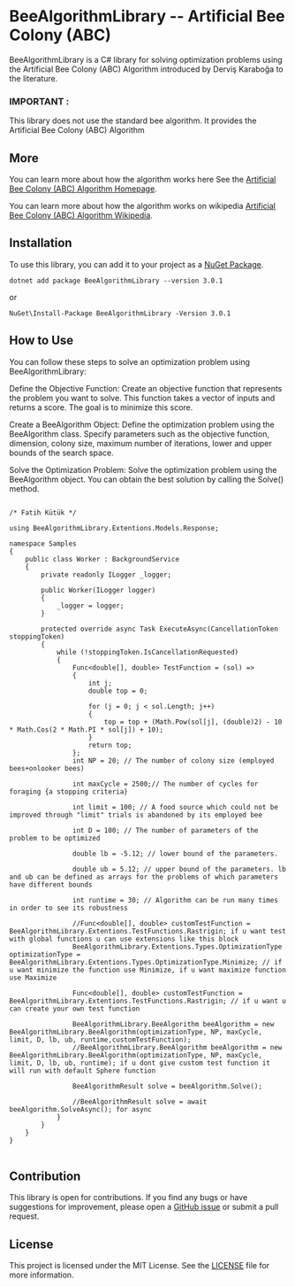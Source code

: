 

<h1>BeeAlgorithmLibrary -- Artificial Bee Colony (ABC)</h1>

<p>BeeAlgorithmLibrary is a C# library for solving optimization problems using the  Artificial Bee Colony (ABC) Algorithm introduced by Derviş Karaboğa to the literature.

<h3>IMPORTANT :</h3> This library does not use the standard bee algorithm.
It provides the Artificial Bee Colony (ABC) Algorithm </p>

<h2>More</h2>
<p>You can learn more about how the algorithm works here See the <a href="https://abc.erciyes.edu.tr/">Artificial Bee Colony (ABC) Algorithm Homepage</a>.</p>
<p>You can learn more about how the algorithm works on wikipedia <a href="https://en.wikipedia.org/wiki/Artificial_bee_colony_algorithm">Artificial Bee Colony (ABC) Algorithm Wikipedia</a>.</p>
<h2>Installation</h2>

<p>To use this library, you can add it to your project as a <a href="https://www.nuget.org/packages/BeeAlgorithmLibrary">NuGet Package</a>.</p>

<pre>
<code>dotnet add package BeeAlgorithmLibrary --version 3.0.1</code></pre>
or
<pre>
<code>NuGet\Install-Package BeeAlgorithmLibrary -Version 3.0.1</code>
</pre>

<h2>How to Use</h2>
You can follow these steps to solve an optimization problem using BeeAlgorithmLibrary:

Define the Objective Function: Create an objective function that represents the problem you want to solve. This function takes a vector of inputs and returns a score. The goal is to minimize this score.

Create a BeeAlgorithm Object: Define the optimization problem using the BeeAlgorithm class. Specify parameters such as the objective function, dimension, colony size, maximum number of iterations, lower and upper bounds of the search space.

Solve the Optimization Problem: Solve the optimization problem using the BeeAlgorithm object. You can obtain the best solution by calling the Solve() method.

<pre>
<code>
/* Fatih Kütük */

using BeeAlgorithmLibrary.Extentions.Models.Response;

namespace Samples
{
    public class Worker : BackgroundService
    {
        private readonly ILogger<Worker> _logger;

        public Worker(ILogger<Worker> logger)
        {
            _logger = logger;
        }

        protected override async Task ExecuteAsync(CancellationToken stoppingToken)
        {
            while (!stoppingToken.IsCancellationRequested)
            {
                Func&lt;double[], double&gt; TestFunction = (sol) =&gt;
                {
                    int j;
                    double top = 0;
    
                    for (j = 0; j &lt; sol.Length; j++)
                    {
                        top = top + (Math.Pow(sol[j], (double)2) - 10 * Math.Cos(2 * Math.PI * sol[j]) + 10);
                    }
                    return top;
                };
                int NP = 20; // The number of colony size (employed bees+onlooker bees)

                int maxCycle = 2500;// The number of cycles for foraging {a stopping criteria}

                int limit = 100; // A food source which could not be improved through "limit" trials is abandoned by its employed bee

                int D = 100; // The number of parameters of the problem to be optimized

                double lb = -5.12; // lower bound of the parameters.

                double ub = 5.12; // upper bound of the parameters. lb and ub can be defined as arrays for the problems of which parameters have different bounds

                int runtime = 30; // Algorithm can be run many times in order to see its robustness

                //Func&lt;double[], double> customTestFunction = BeeAlgorithmLibrary.Extentions.TestFunctions.Rastrigin; if u want test with global functions u can use extensions like this block
                BeeAlgorithmLibrary.Extentions.Types.OptimizationType optimizationType = BeeAlgorithmLibrary.Extentions.Types.OptimizationType.Minimize; // if u want minimize the function use Minimize, if u want maximize function use Maximize
               
                Func&lt;double[], double> customTestFunction = BeeAlgorithmLibrary.Extentions.TestFunctions.Rastrigin; // if u want u can create your own test function 
                
                BeeAlgorithmLibrary.BeeAlgorithm beeAlgorithm = new BeeAlgorithmLibrary.BeeAlgorithm(optimizationType, NP, maxCycle, limit, D, lb, ub, runtime,customTestFunction);
                //BeeAlgorithmLibrary.BeeAlgorithm beeAlgorithm = new BeeAlgorithmLibrary.BeeAlgorithm(optimizationType, NP, maxCycle, limit, D, lb, ub, runtime); if u dont give custom test function it will run with default Sphere function
                
                BeeAlgorithmResult solve = beeAlgorithm.Solve();

                //BeeAlgorithmResult solve = await beeAlgorithm.SolveAsync(); for async 
            }
        }
    }
}
</code>
</pre>

<h2>Contribution</h2>

<p>This library is open for contributions. If you find any bugs or have suggestions for improvement, please open a <a href="https://github.com/example/example/issues">GitHub issue</a> or submit a pull request.</p>

<h2>License</h2>

<p>This project is licensed under the MIT License. See the <a href="LICENSE">LICENSE</a> file for more information.</p>


